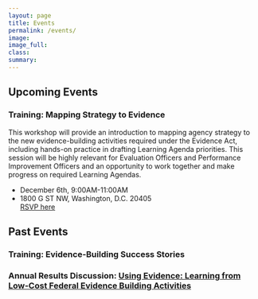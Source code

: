 ```yaml
---
layout: page
title: Events
permalink: /events/
image:
image_full: 
class:
summary: 
---
```

## Upcoming Events
### Training: Mapping Strategy to Evidence
This workshop will provide an introduction to mapping agency strategy to the new evidence-building activities required under the Evidence Act, including hands-on practice in drafting Learning Agenda priorities. This session will be highly relevant for Evaluation Officers and Performance Improvement Officers and an opportunity to work together and make progress on required Learning Agendas. 
- December 6th, 9:00AM-11:00AM
- 1800 G ST NW, Washington, D.C. 20405
<br/><a href="https://www.eventbrite.com/e/osspi-fall-training-mapping-strategy-to-evidence-for-federal-employees-only-tickets-75360947623">RSVP here</a>


## Past Events
### Training: Evidence-Building Success Stories
### Annual Results Discussion: <a href="https://oes.gsa.gov/2019annualevent">Using Evidence: Learning from Low-Cost Federal Evidence Building Activities</a>




